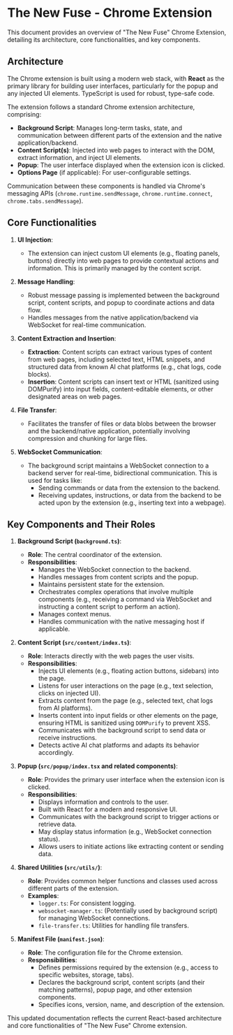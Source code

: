 # The New Fuse - Chrome Extension

This document provides an overview of "The New Fuse" Chrome Extension, detailing its architecture, core functionalities, and key components.

## Architecture

The Chrome extension is built using a modern web stack, with **React** as the primary library for building user interfaces, particularly for the popup and any injected UI elements. TypeScript is used for robust, type-safe code.

The extension follows a standard Chrome extension architecture, comprising:
*   **Background Script**: Manages long-term tasks, state, and communication between different parts of the extension and the native application/backend.
*   **Content Script(s)**: Injected into web pages to interact with the DOM, extract information, and inject UI elements.
*   **Popup**: The user interface displayed when the extension icon is clicked.
*   **Options Page** (if applicable): For user-configurable settings.

Communication between these components is handled via Chrome's messaging APIs (`chrome.runtime.sendMessage`, `chrome.runtime.connect`, `chrome.tabs.sendMessage`).

## Core Functionalities

1.  **UI Injection**:
    *   The extension can inject custom UI elements (e.g., floating panels, buttons) directly into web pages to provide contextual actions and information. This is primarily managed by the content script.

2.  **Message Handling**:
    *   Robust message passing is implemented between the background script, content scripts, and popup to coordinate actions and data flow.
    *   Handles messages from the native application/backend via WebSocket for real-time communication.

3.  **Content Extraction and Insertion**:
    *   **Extraction**: Content scripts can extract various types of content from web pages, including selected text, HTML snippets, and structured data from known AI chat platforms (e.g., chat logs, code blocks).
    *   **Insertion**: Content scripts can insert text or HTML (sanitized using DOMPurify) into input fields, content-editable elements, or other designated areas on web pages.

4.  **File Transfer**:
    *   Facilitates the transfer of files or data blobs between the browser and the backend/native application, potentially involving compression and chunking for large files.

5.  **WebSocket Communication**:
    *   The background script maintains a WebSocket connection to a backend server for real-time, bidirectional communication. This is used for tasks like:
        *   Sending commands or data from the extension to the backend.
        *   Receiving updates, instructions, or data from the backend to be acted upon by the extension (e.g., inserting text into a webpage).

## Key Components and Their Roles

1.  **Background Script (`background.ts`)**:
    *   **Role**: The central coordinator of the extension.
    *   **Responsibilities**:
        *   Manages the WebSocket connection to the backend.
        *   Handles messages from content scripts and the popup.
        *   Maintains persistent state for the extension.
        *   Orchestrates complex operations that involve multiple components (e.g., receiving a command via WebSocket and instructing a content script to perform an action).
        *   Manages context menus.
        *   Handles communication with the native messaging host if applicable.

2.  **Content Script (`src/content/index.ts`)**:
    *   **Role**: Interacts directly with the web pages the user visits.
    *   **Responsibilities**:
        *   Injects UI elements (e.g., floating action buttons, sidebars) into the page.
        *   Listens for user interactions on the page (e.g., text selection, clicks on injected UI).
        *   Extracts content from the page (e.g., selected text, chat logs from AI platforms).
        *   Inserts content into input fields or other elements on the page, ensuring HTML is sanitized using `DOMPurify` to prevent XSS.
        *   Communicates with the background script to send data or receive instructions.
        *   Detects active AI chat platforms and adapts its behavior accordingly.

3.  **Popup (`src/popup/index.tsx` and related components)**:
    *   **Role**: Provides the primary user interface when the extension icon is clicked.
    *   **Responsibilities**:
        *   Displays information and controls to the user.
        *   Built with React for a modern and responsive UI.
        *   Communicates with the background script to trigger actions or retrieve data.
        *   May display status information (e.g., WebSocket connection status).
        *   Allows users to initiate actions like extracting content or sending data.

4.  **Shared Utilities (`src/utils/`)**:
    *   **Role**: Provides common helper functions and classes used across different parts of the extension.
    *   **Examples**:
        *   `logger.ts`: For consistent logging.
        *   `websocket-manager.ts`: (Potentially used by background script) for managing WebSocket connections.
        *   `file-transfer.ts`: Utilities for handling file transfers.

5.  **Manifest File (`manifest.json`)**:
    *   **Role**: The configuration file for the Chrome extension.
    *   **Responsibilities**:
        *   Defines permissions required by the extension (e.g., access to specific websites, storage, tabs).
        *   Declares the background script, content scripts (and their matching patterns), popup page, and other extension components.
        *   Specifies icons, version, name, and description of the extension.

This updated documentation reflects the current React-based architecture and core functionalities of "The New Fuse" Chrome extension.
